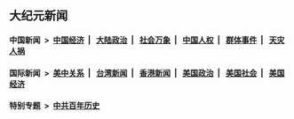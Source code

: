 ## 大纪元新闻

#### 中国新闻 &nbsp;>&nbsp; [中国经济](indexes/ncid283/README.md?05042045) &nbsp;| &nbsp; [大陆政治](indexes/ncid277/README.md?05042045) &nbsp;| &nbsp; [社会万象](indexes/ncid282/README.md?05042045) &nbsp;| &nbsp; [中国人权](indexes/ncid278/README.md?05042045) &nbsp;| &nbsp; [群体事件](indexes/ncid279/README.md?05042045) &nbsp;| &nbsp; [天灾人祸](indexes/ncid280/README.md?05042045)

#### 国际新闻 &nbsp;>&nbsp; [美中关系](indexes/nf1412576/README.md?05042045) &nbsp;| &nbsp; [台湾新闻](indexes/ncid1349361/README.md?05042045) &nbsp;| &nbsp; [香港新闻](indexes/ncid1349362/README.md?05042045) &nbsp;| &nbsp; [美国政治](indexes/ncid1078159/README.md?05042045) &nbsp;| &nbsp; [美国社会](indexes/ncid1078160/README.md?05042045) &nbsp;| &nbsp; [美国经济](indexes/ncid1078158/README.md?05042045)

#### 特别专题 &nbsp;>&nbsp; [中共百年历史](https://github.com/epoch-news/epoch-special/blob/master/README.md?05042045)  
